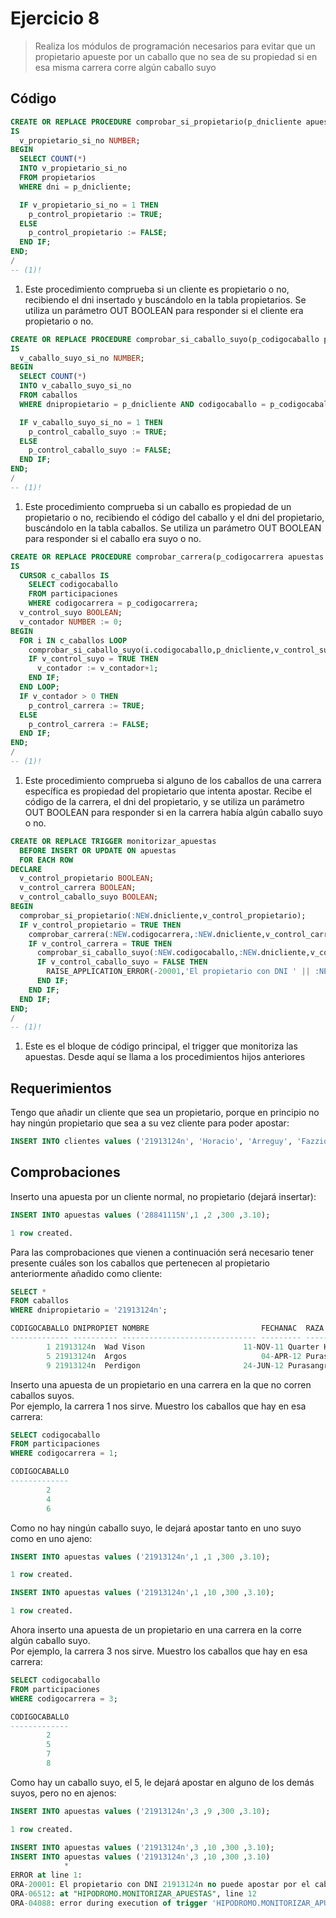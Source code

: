 # Ejercicio 8

> Realiza los módulos de programación necesarios para evitar que un propietario apueste por un caballo que no sea de su propiedad si en esa misma carrera corre algún caballo suyo

## Código

```sql
CREATE OR REPLACE PROCEDURE comprobar_si_propietario(p_dnicliente apuestas.dnicliente%TYPE, p_control_propietario OUT BOOLEAN)
IS
  v_propietario_si_no NUMBER;
BEGIN
  SELECT COUNT(*)
  INTO v_propietario_si_no
  FROM propietarios
  WHERE dni = p_dnicliente;

  IF v_propietario_si_no = 1 THEN
    p_control_propietario := TRUE;
  ELSE
    p_control_propietario := FALSE;
  END IF;
END;
/
-- (1)!
```

1. Este procedimiento comprueba si un cliente es propietario o no, recibiendo el dni insertado y buscándolo en la tabla propietarios. Se utiliza un parámetro OUT BOOLEAN para responder si el cliente era propietario o no.

```sql
CREATE OR REPLACE PROCEDURE comprobar_si_caballo_suyo(p_codigocaballo participaciones.codigocaballo%TYPE, p_dnicliente apuestas.dnicliente%TYPE, p_control_caballo_suyo OUT BOOLEAN)
IS
  v_caballo_suyo_si_no NUMBER;
BEGIN
  SELECT COUNT(*)
  INTO v_caballo_suyo_si_no
  FROM caballos
  WHERE dnipropietario = p_dnicliente AND codigocaballo = p_codigocaballo;

  IF v_caballo_suyo_si_no = 1 THEN
    p_control_caballo_suyo := TRUE;
  ELSE
    p_control_caballo_suyo := FALSE;
  END IF;
END;
/
-- (1)!
```

1. Este procedimiento comprueba si un caballo es propiedad de un propietario o no, recibiendo el código del caballo y el dni del propietario, buscándolo en la tabla caballos. Se utiliza un parámetro OUT BOOLEAN para responder si el caballo era suyo o no.

```sql
CREATE OR REPLACE PROCEDURE comprobar_carrera(p_codigocarrera apuestas.codigocarrera%TYPE, p_dnicliente apuestas.dnicliente%TYPE, p_control_carrera OUT BOOLEAN)
IS
  CURSOR c_caballos IS
    SELECT codigocaballo
    FROM participaciones
    WHERE codigocarrera = p_codigocarrera;
  v_control_suyo BOOLEAN;
  v_contador NUMBER := 0;
BEGIN
  FOR i IN c_caballos LOOP
    comprobar_si_caballo_suyo(i.codigocaballo,p_dnicliente,v_control_suyo);
    IF v_control_suyo = TRUE THEN
      v_contador := v_contador+1;
    END IF;
  END LOOP;
  IF v_contador > 0 THEN
    p_control_carrera := TRUE;
  ELSE
    p_control_carrera := FALSE;
  END IF;
END;
/
-- (1)!
```

1. Este procedimiento comprueba si alguno de los caballos de una carrera específica es propiedad del propietario que intenta apostar. Recibe el código de la carrera, el dni del propietario, y se utiliza un parámetro OUT BOOLEAN para responder si en la carrera había algún caballo suyo o no.

```sql
CREATE OR REPLACE TRIGGER monitorizar_apuestas
  BEFORE INSERT OR UPDATE ON apuestas
  FOR EACH ROW
DECLARE
  v_control_propietario BOOLEAN;
  v_control_carrera BOOLEAN;
  v_control_caballo_suyo BOOLEAN;
BEGIN
  comprobar_si_propietario(:NEW.dnicliente,v_control_propietario);
  IF v_control_propietario = TRUE THEN
    comprobar_carrera(:NEW.codigocarrera,:NEW.dnicliente,v_control_carrera);
    IF v_control_carrera = TRUE THEN
      comprobar_si_caballo_suyo(:NEW.codigocaballo,:NEW.dnicliente,v_control_caballo_suyo);
      IF v_control_caballo_suyo = FALSE THEN
        RAISE_APPLICATION_ERROR(-20001,'El propietario con DNI ' || :NEW.dnicliente || ' no puede apostar por el caballo con codigo ' || :NEW.codigocaballo || ' porque no es suyo');
      END IF;
    END IF;
  END IF;
END;
/
-- (1)!
```

1. Este es el bloque de código principal, el trigger que monitoriza las apuestas. Desde aquí se llama a los procedimientos hijos anteriores

## Requerimientos

Tengo que añadir un cliente que sea un propietario, porque en principio no hay ningún propietario que sea a su vez cliente para poder apostar:

```sql
INSERT INTO clientes values ('21913124n', 'Horacio', 'Arreguy', 'Fazzio', 'Calle Real, 12', 'Cordoba', 'Cordoba','678123467');
```

## Comprobaciones

Inserto una apuesta por un cliente normal, no propietario (dejará insertar):

```sql
INSERT INTO apuestas values ('28841115N',1 ,2 ,300 ,3.10);

1 row created.
```

Para las comprobaciones que vienen a continuación será necesario tener presente cuáles son los caballos que pertenecen al propietario anteriormente añadido como cliente:

```sql
SELECT *
FROM caballos
WHERE dnipropietario = '21913124n';
```

```sql
CODIGOCABALLO DNIPROPIET NOMBRE 		                FECHANAC  RAZA
------------- ---------- ------------------------------ --------- ------------------------------
	    1 21913124n  Wad Vison		                11-NOV-11 Quarter Horse
	    5 21913124n  Argos		                        04-APR-12 Purasangre ingles
	    9 21913124n  Perdigon		                24-JUN-12 Purasangre espanol
```

Inserto una apuesta de un propietario en una carrera en la que no corren caballos suyos.  
Por ejemplo, la carrera 1 nos sirve. Muestro los caballos que hay en esa carrera:

```sql
SELECT codigocaballo
FROM participaciones
WHERE codigocarrera = 1;
```

```sql
CODIGOCABALLO
-------------
	    2
	    4
	    6
```

Como no hay ningún caballo suyo, le dejará apostar tanto en uno suyo como en uno ajeno:

```sql
INSERT INTO apuestas values ('21913124n',1 ,1 ,300 ,3.10);

1 row created.

INSERT INTO apuestas values ('21913124n',1 ,10 ,300 ,3.10);

1 row created.
```

Ahora inserto una apuesta de un propietario en una carrera en la corre algún caballo suyo.  
Por ejemplo, la carrera 3 nos sirve. Muestro los caballos que hay en esa carrera:

```sql
SELECT codigocaballo
FROM participaciones
WHERE codigocarrera = 3;
```

```sql
CODIGOCABALLO
-------------
	    2
	    5
	    7
	    8
```

Como hay un caballo suyo, el 5, le dejará apostar en alguno de los demás suyos, pero no en ajenos:

```sql
INSERT INTO apuestas values ('21913124n',3 ,9 ,300 ,3.10);

1 row created.

INSERT INTO apuestas values ('21913124n',3 ,10 ,300 ,3.10);
INSERT INTO apuestas values ('21913124n',3 ,10 ,300 ,3.10)
            *
ERROR at line 1:
ORA-20001: El propietario con DNI 21913124n no puede apostar por el caballo con codigo 10 porque no es suyo
ORA-06512: at "HIPODROMO.MONITORIZAR_APUESTAS", line 12
ORA-04088: error during execution of trigger 'HIPODROMO.MONITORIZAR_APUESTAS'
```
